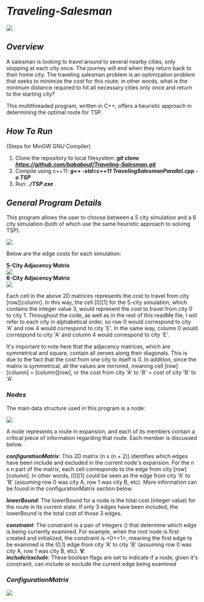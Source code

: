 # **_Traveling-Salesman_**  
![](https://i.gyazo.com/3c97d9e64f87cfb35b7d00767fb492c0.png)  

## **_Overview_**  
A salesman is looking to travel around to several nearby cities, only stopping at each city once. The journey will end when they return back to their home city. The traveling salesman problem is an optimization
problem that seeks to minimize the cost for this route; in other words, what is the minimum distance required to hit all necessary cities only once and return to the starting city?  

This multithreaded program, written in C++, offers a heuristic approach in determining the optimal route for TSP. 
## **_How To Run_**  
(Steps for MinGW GNU Compiler)  

1. Clone the repository to local filesystem: **_git clone https://github.com/bababouf/Traveling-Salesman.git_**
2. Compile using c++11: **_g++ -std=c++11 TravelingSalesmanParallel.cpp -o TSP_**
3. Run: **_./TSP.exe_**

## **_General Program Details_**  
This program allows the user to choose between a 5 city simulation and a 6 city simulation (both of which use the same heuristic approach to solving TSP).  


![](https://i.gyazo.com/3f84c2615a346a11914f8def2caffadb.png)  

Below are the edge costs for each simulation:  

**5-City Adjacency Matrix**  
![](https://i.gyazo.com/e60d252727d2bcc610b76fdfb03d8219.png)  
**6-City Adjacency Matrix**  
![](https://i.gyazo.com/504c62f3931ee6b2f5a5932f0a33d90d.png)  

Each cell in the above 2D matrices represents the cost to travel from city [row][column]. In this way, the cell [0][1] for the 5-city simulation, which contains the integer value 3, would represent the cost to travel from city 0 to city 1. Throughout the code, as well as in the rest of this readMe file, I will refer to each city in alphabetical order, so row 0 would correspond to city 'A' and row 4 would correspond to city 'E'. In the same way, column 0 would correspond to city 'A' and column 4 would correspond to city 'E'.  

It's important to note here that the adjacency matrices, which are symmetrical and square, contain all zeroes along their diagonals. This is due to the fact that the cost from one city to itself is 0. In addition, since the matrix is symmetrical, all the values are mirrored, meaning cell [row][column] = [column][row], or the cost from city 'A' to 'B' = cost of city 'B' to 'A'

### _Nodes_  
The main data structure used in this program is a node:  

![](https://i.gyazo.com/a58ae079483da113140144049bcd962e.png)  

A node represents a route in expansion, and each of its members contain a critical piece of information regarding that route. Each member is discussed below.

**_configurationMatrix_**: This 2D matrix (n x (n + 2)) identifies which edges have been include and excluded in the current node's expansion. For the n x n part of the matrix, each cell corresponds to the edge from city [row][column]. In other words, [0][1] could be seen as the edge from city 'A' to 'B' (assuming row 0 was city A, row 1 was city B, etc). More information can be found in the configurationMatrix section below.  

**_lowerBound_**: The lowerBound for a node is the total cost (integer value) for the route in its current state. If only 3 edges have been included, the lowerBound is the total cost of those 3 edges.  

**_constraint_**: The constraint is a pair of integers (<int><int>) that determine which edge is being currently examined. For example, when the root node is first created and initialized, the constraint is <0><1>, meaning the first edge to be examined is the (0,1) edge from city 'A' to city 'B' (assuming row 0 was city A, row 1 was city B, etc).
**V**:  
**_include/exclude_**: These boolean flags are set to indicate if a node, given it's constraint, can include or exclude the current edge being examined  


### _ConfigurationMatrix_
![](https://i.gyazo.com/59f2fecc8373f3906127cb08f69bf2a8.png)




